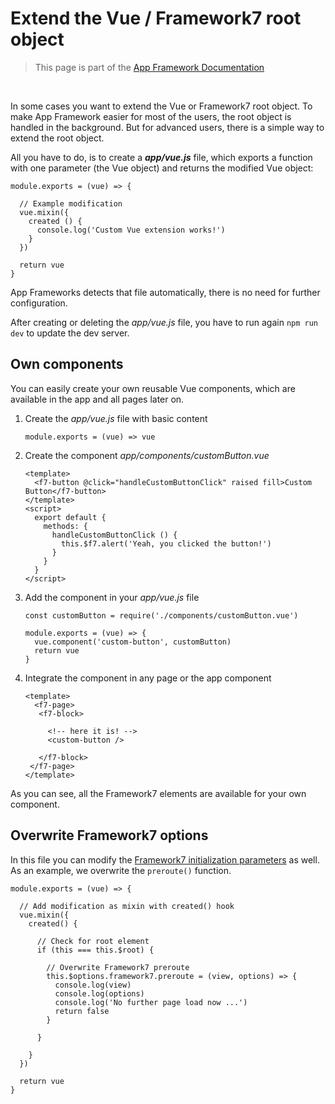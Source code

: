 # Extend the Vue / Framework7 root object

> This page is part of the [App Framework Documentation](../DOCUMENTATION.md)

<br />

In some cases you want to extend the Vue or Framework7 root object. To make App Framework easier for most of the users, the root object is handled in the background. But for advanced users, there is a simple way to extend the root object.

All you have to do, is to create a ***app/vue.js*** file, which exports a function with one parameter (the Vue object) and returns the modified Vue object:

```
module.exports = (vue) => {

  // Example modification
  vue.mixin({
    created () {
      console.log('Custom Vue extension works!')
    }
  })

  return vue
}
```

App Frameworks detects that file automatically, there is no need for further configuration.

After creating or deleting the *app/vue.js* file, you have to run again `npm run dev` to update the dev server.

## Own components

You can easily create your own reusable Vue components, which are available in the app and all pages later on.

1. Create the *app/vue.js* file with basic content
   ```
   module.exports = (vue) => vue

   ```
2. Create the component *app/components/customButton.vue*
   ```
   <template>
     <f7-button @click="handleCustomButtonClick" raised fill>Custom Button</f7-button>
   </template>
   <script>
     export default {
       methods: {
         handleCustomButtonClick () {
           this.$f7.alert('Yeah, you clicked the button!')
         }
       }
     }
   </script>
   ```
3. Add the component in your *app/vue.js* file
   ```
   const customButton = require('./components/customButton.vue')
   
   module.exports = (vue) => {
     vue.component('custom-button', customButton)
     return vue
   }
   ```
4. Integrate the component in any page or the app component
   ```
   <template>
     <f7-page>
      <f7-block>

        <!-- here it is! -->
        <custom-button />

      </f7-block>
    </f7-page>
   </template>
   ```

As you can see, all the Framework7 elements are available for your own component.

## Overwrite Framework7 options

In this file you can modify the [Framework7 initialization parameters](http://framework7.io/docs/init-app.html) as well. As an example, we overwrite the `preroute()` function.

```
module.exports = (vue) => {

  // Add modification as mixin with created() hook
  vue.mixin({
    created() {

      // Check for root element
      if (this === this.$root) {

        // Overwrite Framework7 preroute
        this.$options.framework7.preroute = (view, options) => {
          console.log(view)
          console.log(options)
          console.log('No further page load now ...')
          return false
        }

      }

    }
  })

  return vue
}
```
